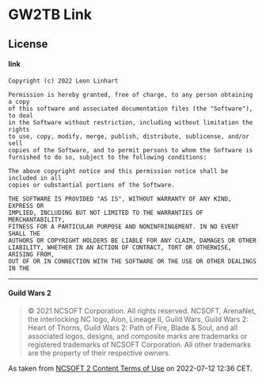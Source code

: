 # GW2TB Link


## License

#### link

```
Copyright (c) 2022 Leon Linhart

Permission is hereby granted, free of charge, to any person obtaining a copy
of this software and associated documentation files (the "Software"), to deal
in the Software without restriction, including without limitation the rights
to use, copy, modify, merge, publish, distribute, sublicense, and/or sell
copies of the Software, and to permit persons to whom the Software is
furnished to do so, subject to the following conditions:

The above copyright notice and this permission notice shall be included in all
copies or substantial portions of the Software.

THE SOFTWARE IS PROVIDED "AS IS", WITHOUT WARRANTY OF ANY KIND, EXPRESS OR
IMPLIED, INCLUDING BUT NOT LIMITED TO THE WARRANTIES OF MERCHANTABILITY,
FITNESS FOR A PARTICULAR PURPOSE AND NONINFRINGEMENT. IN NO EVENT SHALL THE
AUTHORS OR COPYRIGHT HOLDERS BE LIABLE FOR ANY CLAIM, DAMAGES OR OTHER
LIABILITY, WHETHER IN AN ACTION OF CONTRACT, TORT OR OTHERWISE, ARISING FROM,
OUT OF OR IN CONNECTION WITH THE SOFTWARE OR THE USE OR OTHER DEALINGS IN THE
```

--------------------------------------------------------------------------------

#### Guild Wars 2

> © 2021 NCSOFT Corporation. All rights reserved. NCSOFT, ArenaNet, the
interlocking NC logo, Aion, Lineage II, Guild Wars, Guild Wars 2: Heart of
Thorns, Guild Wars 2: Path of Fire, Blade & Soul, and all associated logos,
designs, and composite marks are trademarks or registered trademarks of NCSOFT
Corporation. All other trademarks are the property of their respective owners.

As taken from [NCSOFT 2 Content Terms of Use](https://us.ncsoft.com/en-gb/legal/ncsoft/content-terms-of-use)
on 2022-07-12 12:36 CET.